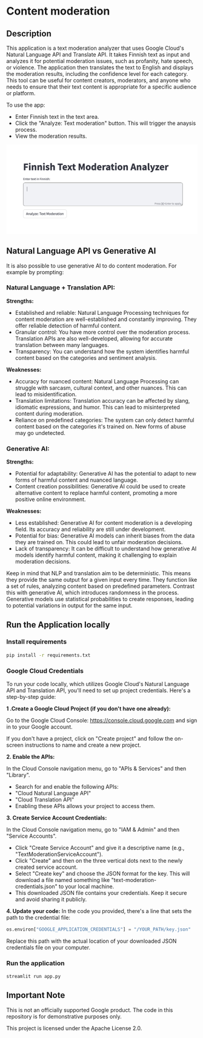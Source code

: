# Content moderation

## Description

This application is a text moderation analyzer that uses Google Cloud's Natural Language API and Translate API. 
It takes Finnish text as input and analyzes it for potential moderation issues, such as profanity, hate speech, or violence. 
The application then translates the text to English and displays the moderation results, including the confidence level for each category. 
This tool can be useful for content creators, moderators, and anyone who needs to ensure that their text content is appropriate for a specific audience or platform.

To use the app: 
- Enter Finnish text in the text area. 
- Click the "Analyze: Text moderation" button. This will trigger the anaysis process. 
- View the moderation results.

![image](https://raw.githubusercontent.com/sandra-calvo/content_moderation/main/screencaptures/image1.png)


## Natural Language API vs Generative AI

It is also possible to use generative AI to do content moderation. For example by prompting:

### Natural Language + Translation API:

**Strengths:**

- Established and reliable: Natural Language Processing techniques for content moderation are well-established and constantly improving. They offer reliable detection of harmful content.
- Granular control: You have more control over the moderation process. Translation APIs are also well-developed, allowing for accurate translation between many languages.
- Transparency: You can understand how the system identifies harmful content based on the categories and sentiment analysis.

**Weaknesses:**

- Accuracy for nuanced content: Natural Language Processing can struggle with sarcasm, cultural context, and other nuances. This can lead to misidentification.
- Translation limitations: Translation accuracy can be affected by slang, idiomatic expressions, and humor. This can lead to misinterpreted content during moderation.
- Reliance on predefined categories: The system can only detect harmful content based on the categories it's trained on. New forms of abuse may go undetected.

### Generative AI:

**Strengths:**

- Potential for adaptability: Generative AI has the potential to adapt to new forms of harmful content and nuanced language.
- Content creation possibilities: Generative AI could be used to create alternative content to replace harmful content, promoting a more positive online environment.

**Weaknesses:**

- Less established: Generative AI for content moderation is a developing field. Its accuracy and reliability are still under development.
- Potential for bias: Generative AI models can inherit biases from the data they are trained on. This could lead to unfair moderation decisions.
- Lack of transparency: It can be difficult to understand how generative AI models identify harmful content, making it challenging to explain moderation decisions.

Keep in mind that NLP and translation aim to be deterministic. This means they provide the same output for a given input every time. They function like a set of rules, analyzing content based on predefined parameters.
Contrast this with generative AI, which introduces randomness in the process. Generative models use statistical probabilities to create responses, leading to potential variations in output for the same input.

## Run the Application locally 

### Install requirements

```bash
pip install -r requirements.txt
```

### Google Cloud Credentials
To run your code locally, which utilizes Google Cloud's Natural Language API and Translation API, you'll need to set up project credentials. 
Here's a step-by-step guide:

**1 .Create a Google Cloud Project (if you don't have one already):**

Go to the Google Cloud Console: https://console.cloud.google.com and sign in to your Google account.

If you don't have a project, click on "Create project" and follow the on-screen instructions to name and create a new project.

**2. Enable the APIs:**

In the Cloud Console navigation menu, go to "APIs & Services" and then "Library".
- Search for and enable the following APIs:
- "Cloud Natural Language API"
- "Cloud Translation API"
- Enabling these APIs allows your project to access them.

**3. Create Service Account Credentials:**

In the Cloud Console navigation menu, go to "IAM & Admin" and then "Service Accounts".
- Click "Create Service Account" and give it a descriptive name (e.g., "TextModerationServiceAccount").
- Click "Create" and then on the three vertical dots next to the newly created service account.
- Select "Create key" and choose the JSON format for the key. This will download a file named something like "text-moderation-credentials.json" to your local machine.
- This downloaded JSON file contains your credentials. Keep it secure and avoid sharing it publicly.

**4. Update your code:**
In the code you provided, there's a line that sets the path to the credential file:

```python
os.environ["GOOGLE_APPLICATION_CREDENTIALS"] = "/YOUR_PATH/key.json"
```
Replace this path with the actual location of your downloaded JSON credentials file on your computer.

### Run the application

```bash
streamlit run app.py
```

## Important Note 
This is not an officially supported Google product. The code in this repository is for demonstrative purposes only.

This project is licensed under the Apache License 2.0.
